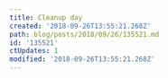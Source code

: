 ```yaml
---
title: Cleanup day
created: '2018-09-26T13:55:21.268Z'
path: blog/posts/2018/09/26/135521.md
id: '135521'
ctUpdates: 1
modified: '2018-09-26T13:55:21.268Z'
---
```

